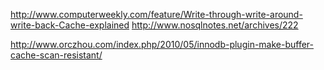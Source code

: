 http://www.computerweekly.com/feature/Write-through-write-around-write-back-Cache-explained
http://www.nosqlnotes.net/archives/222

http://www.orczhou.com/index.php/2010/05/innodb-plugin-make-buffer-cache-scan-resistant/

